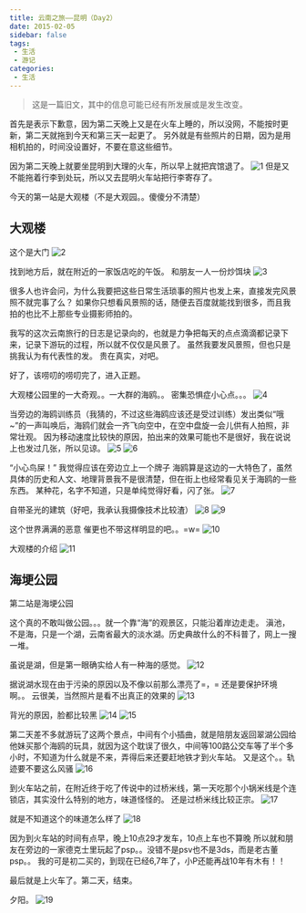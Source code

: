 ```yaml
---
title: 云南之旅——昆明（Day2）
date: 2015-02-05
sidebar: false
tags:
 - 生活
 - 游记
categories:
 - 生活
---
```


> 这是一篇旧文，其中的信息可能已经有所发展或是发生改变。

首先是表示下歉意，因为第二天晚上又是在火车上睡的，所以没网，不能按时更新，第二天就拖到今天和第三天一起更了。
另外就是有些照片的日期，因为是用相机拍的，时间没设置好，不要在意这些细节。

<!-- more -->

因为第二天晚上就要坐昆明到大理的火车，所以早上就把宾馆退了。
![1](https://i.loli.net/2018/10/04/5bb5a504a1037.png)
但是又不能拖着行李到处玩，所以又去昆明火车站把行李寄存了。

今天的第一站是大观楼（不是大观园。。傻傻分不清楚）

## 大观楼

这个是大门
![2](https://i.loli.net/2018/10/04/5bb5bb3285f18.png)

找到地方后，就在附近的一家饭店吃的午饭。
和朋友一人一份炒饵块
![3](https://i.loli.net/2018/10/04/5bb5bb6457f9b.png)

很多人也许会问，为什么我要把这些日常生活琐事的照片也发上来，直接发完风景照不就完事了么？
如果你只想看风景照的话，随便去百度就能找到很多，而且我拍的也比不上那些专业摄影师拍的。

我写的这次云南旅行的日志是记录向的，也就是力争把每天的点点滴滴都记录下来，记录下游玩的过程，所以就不仅仅是风景了。
虽然我要发风景照，但也只是挑我认为有代表性的发。 贵在真实，对吧。

好了，该唠叨的唠叨完了，进入正题。

大观楼公园里的一大奇观。。一大群的海鸥。。
密集恐惧症小心点。。。
![4](https://i.loli.net/2018/10/04/5bb5bce24b86e.png)

当旁边的海鸥训练员（我猜的，不过这些海鸥应该还是受过训练）发出类似“哦~”的一声叫唤后，海鸥们就会一齐飞向空中，在空中盘旋一会儿供有人拍照，非常壮观。
因为移动速度比较快的原因，拍出来的效果可能也不是很好，我在说说上也发过几张，所以见谅。
![5](https://i.loli.net/2018/10/04/5bb5bd091a3c3.png)
![6](https://i.loli.net/2018/10/04/5bb5bd0937853.png)

“小心鸟屎！”  我觉得应该在旁边立上一个牌子
海鸥算是这边的一大特色了，虽然具体的历史和人文、地理背景我不是很清楚，但在街上也经常看见关于海鸥的一些东西。
某种花，名字不知道，只是单纯觉得好看，闪了张。
![7](https://i.loli.net/2018/10/04/5bb5bd41a2238.png)

自带圣光的建筑（好吧，我承认我摄像技术比较渣）
![8](https://i.loli.net/2018/10/04/5bb5bd621a299.png)
![9](https://i.loli.net/2018/10/04/5bb5bd622e9bd.png)

这个世界满满的恶意 催更也不带这样明显的吧。。=w=
![10](https://i.loli.net/2018/10/04/5bb5bd7be2a2b.png)

大观楼的介绍
![11](https://i.loli.net/2018/10/04/5bb5bd8f1f8b8.png)

## 海埂公园

第二站是海埂公园

这个真的不敢叫做公园。。。就一个靠“海”的观景区，只能沿着岸边走走。
滇池，不是海，只是一个湖，云南省最大的淡水湖。历史典故什么的不科普了，网上一搜一堆。

虽说是湖，但是第一眼确实给人有一种海的感觉。
![12](https://i.loli.net/2018/10/04/5bb5bf5bc6f34.png)

据说湖水现在由于污染的原因以及不像以前那么漂亮了=，=    还是要保护环境啊。。
云很美，当然照片是看不出真正的效果的
![13](https://i.loli.net/2018/10/04/5bb5bf78a568b.png)

背光的原因，脸都比较黑
![14](https://i.loli.net/2018/10/04/5bb5bfa1362f7.png)
![15](https://i.loli.net/2018/10/04/5bb5bfa138a43.png)

第二天差不多就游玩了这两个景点，中间有个小插曲，就是陪朋友返回翠湖公园给他妹买那个海鸥的玩具，就因为这个耽误了很久，中间等100路公交车等了半个多小时，不知道为什么就是不来，弄得后来还要赶地铁才到火车站。
又是这个。。轨迹要不要这么风骚
![16](https://i.loli.net/2018/10/04/5bb5bfc022de9.png)

到火车站之前，在附近终于吃了传说中的过桥米线，第一天吃那个小锅米线是个连锁店，其实没什么特别的地方，味道怪怪的。
还是过桥米线比较正宗。
![17](https://i.loli.net/2018/10/04/5bb5bfdf30cc1.png)

就是不知道这个的味道怎么样了
![18](https://i.loli.net/2018/10/04/5bb5bff549a4b.png)

因为到火车站的时间有点早，晚上10点29才发车，10点上车也不算晚
所以就和朋友在旁边的一家德克士里玩起了psp。。没错不是psv也不是3ds，而是老古董psp。。
我的可是初二买的，到现在已经6,7年了，小P还能再战10年有木有！！

最后就是上火车了。第二天，结束。

夕阳。
![19](https://i.loli.net/2018/10/04/5bb5c00da3867.png)

